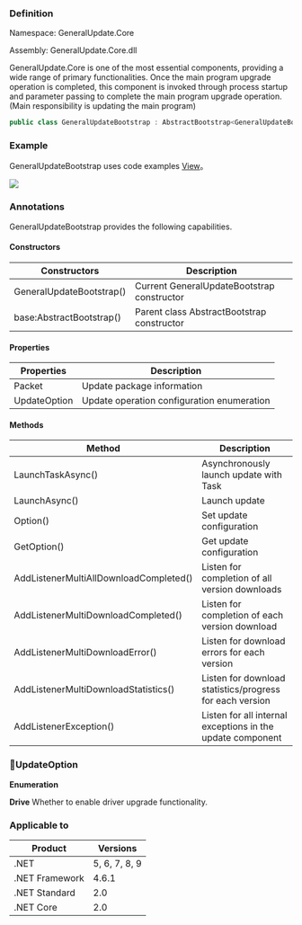 ### Definition

Namespace: GeneralUpdate.Core

Assembly: GeneralUpdate.Core.dll



GeneralUpdate.Core is one of the most essential components, providing a wide range of primary functionalities. Once the main program upgrade operation is completed, this component is invoked through process startup and parameter passing to complete the main program upgrade operation. (Main responsibility is updating the main program)

```c#
public class GeneralUpdateBootstrap : AbstractBootstrap<GeneralUpdateBootstrap, IStrategy>
```



### Example

GeneralUpdateBootstrap uses code examples [View](https://github.com/GeneralLibrary/GeneralUpdate-Samples/blob/main/src/Upgrade/Program.cs)。

![](imgs/muti_donwload.png)



### Annotations

GeneralUpdateBootstrap provides the following capabilities.

#### Constructors

| Constructors             | Description                                |
| ------------------------ | ------------------------------------------ |
| GeneralUpdateBootstrap() | Current GeneralUpdateBootstrap constructor |
| base:AbstractBootstrap() | Parent class AbstractBootstrap constructor |

#### Properties

| Properties   | Description                                |
| ------------ | ------------------------------------------ |
| Packet       | Update package information                 |
| UpdateOption | Update operation configuration enumeration |

#### Methods

| Method                                 | Description                                                |
| -------------------------------------- | ---------------------------------------------------------- |
| LaunchTaskAsync()                      | Asynchronously launch update with Task                     |
| LaunchAsync()                          | Launch update                                              |
| Option()                               | Set update configuration                                   |
| GetOption()                            | Get update configuration                                   |
| AddListenerMultiAllDownloadCompleted() | Listen for completion of all version downloads             |
| AddListenerMultiDownloadCompleted()    | Listen for completion of each version download             |
| AddListenerMultiDownloadError()        | Listen for download errors for each version                |
| AddListenerMultiDownloadStatistics()   | Listen for download statistics/progress for each version   |
| AddListenerException()                 | Listen for all internal exceptions in the update component |



### 🍵UpdateOption

**Enumeration**

**Drive** Whether to enable driver upgrade functionality.



### Applicable to

| Product        | Versions      |
| -------------- | ------------- |
| .NET           | 5, 6, 7, 8, 9 |
| .NET Framework | 4.6.1         |
| .NET Standard  | 2.0           |
| .NET Core      | 2.0           |

